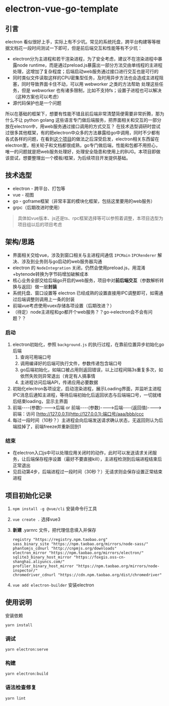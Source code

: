 # electron-vue-go-template

## 引言

electron 看似很好上手，实际上有不少坑。常见的系统托盘，跨平台构建等等根据文档花一段时间测试一下即可，但是前后端交互和性能等有不少坑：

* electron分为主进程和若干渲染进程，为了安全考虑，建议不在渲染进程中暴露node runtime，而是通过preload.js暴露出一部分方法交由单线程的主进程处理，这增加了复杂程度；后端启动web服务通过接口进行交互也是可行的
* 同时类似文件读取这样的CPU密集型任务，及时用异步方法也会造成主进程阻塞，同时导致界面卡住不动，可以用 webworker 之类的方法帮助 处理这些任务，但是 webworker 也有诸多限制，比如不支持fs；设置子进程也可以解决（这种方案也可以考虑）
* 源代码保护也是一个问题

所以在基础的框架下，想要有性能不错且前后端非常清楚简便需要非常折腾，那为什么不让 python golang 这些语言专门做后端服务，把界面相关和交互的一部分放在electron中，用web服务通过接口调用的方式交互？ 在技术选型调研时尝试过很多其他框架，有的把electron中众多的方法暴露给go中调用，同时不少都有各式各样的问题，在看到[这个项目](https://github.com/fyears/electron-python-example)的做法之后深受启发，electron相关东西留在electron里，相关轮子和文档都很成熟，go专门做后端，性能和包都不用担心，唯一的问题就是把web服务处理好，处理安全隐患和使用上的BUG。本项目即做该尝试，想要整理出一个模板/框架，为后续项目开发提供基础。

## 技术选型

* electron - 跨平台、打包等
* vue - 视图
* go - goframe框架（非常丰富的模块化框架，包括这里要用的web服务）
* grpc（后期改进时使用）

> 具体如vue版本、js还是ts、rpc框架选择等可以参照着调整，本项目选型为项目组以后的项目考虑

## 架构/思路

* 界面相关交给vue，涉及到窗口相关与主进程间通信 `IPCMain` `IPCRenderer` 解决、涉及到业务则与go启动的web服务器沟通
* electron 的 `NodeIntegration` 关闭，仍然会使用preload.js，用混淆+bytenode转换为字节码增加破解成本
* 核心业务全部交给后端go开启的web服务，项目中对**前后端交互**（参数解析转换与返回）做一层**封装**
* 系统托盘、窗口设置等 electron 已经成熟的设置直接用IPC调整即可，如需通过后端调整则调用上一条的封装
* 前端vue考虑使用vuex存储各项设置（后期改进？）
* （待定）node主进程和go都开个web服务？？go->electron会不会有问题？？

### 启动

1. electron初始化，参照 `background.js` 的执行过程，在靠前位置异步初始化go后端
   1. 查询可用端口号
   2. 调用编译好的后端可执行文件，参数传递包含端口号
   3. go后端初始化，如端口被占用则返回错误，以上过程间隔3s重复多次，如依然失败则异常退出（肯定有人搞事情
   4. 主进程访问后端API，传递应用必要数据
2. 初始化electron各项设定，启动渲染进程，展示Loading界面，并监听主进程IPC消息后通知主进程，等待后端初始化后返回状态与后端端口号，一切就绪后结束loading，显示主界面
3. 前端----(参数)---->后端 or 前端----(参数)---->后端----(返回值)---->前端：访问 [http://127.0.0.1](http://127.0.0.1):端口号/aaa/bbb/ccc
4. 每过一段时间（10秒？）主进程会向后端发送请求确认状态，无返回则认为后端挂掉了，前端freeze并重新回到1

### 结束

* 在electron入口js中可以处理应用关闭时的动作，此时可以发送请求关闭服务，让后端保存程序设置（最好不要直接kill），主进程检测到后端进程结束后正常退出
* 见启动第4步，后端进程过一段时间（30秒？）无请求则会保存设置正常结束进程

## **项目初始化记录**

1. `npm install -g @vue/cli` 安装命令行工具

2. `vue create .`  选择vue3

3. **新建** .yarnrc 文件，把代理信息填入并保存

   ```
   registry "https://registry.npm.taobao.org"
   sass_binary_site "https://npm.taobao.org/mirrors/node-sass/"
   phantomjs_cdnurl "http://cnpmjs.org/downloads"
   electron_mirror "https://npm.taobao.org/mirrors/electron/"
   sqlite3_binary_host_mirror "https://foxgis.oss-cn-shanghai.aliyuncs.com/"
   profiler_binary_host_mirror "https://npm.taobao.org/mirrors/node-inspector/"
   chromedriver_cdnurl "https://cdn.npm.taobao.org/dist/chromedriver"
   ```

4. `vue add electron-builder` 安装electron

## 

## 使用说明

安装依赖

```
yarn install
```

### 调试

```
yarn electron:serve
```

### 构建

```
yarn electron:build
```

### 语法检查修复

```
yarn lint
```

